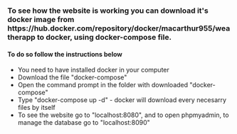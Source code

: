 <h3>To see how the website is working you can download it's docker image from https://hub.docker.com/repository/docker/macarthur955/weatherapp to docker, using docker-compose file.</h3>
<h4>To do so follow the instructions below</h4>
<ul>
  <li>You need to have installed docker in your computer</li>
  <li>Download the file "docker-compose"</li>
  <li>Open the command prompt in the folder with downloaded "docker-compose"</li>
  <li>Type "docker-compose up -d" - docker will download every necesarry files by itself</li>
  <li>To see the website go to "localhost:8080", and to open phpmyadmin, to manage the database go to "localhost:8090"</li>
</ul>
